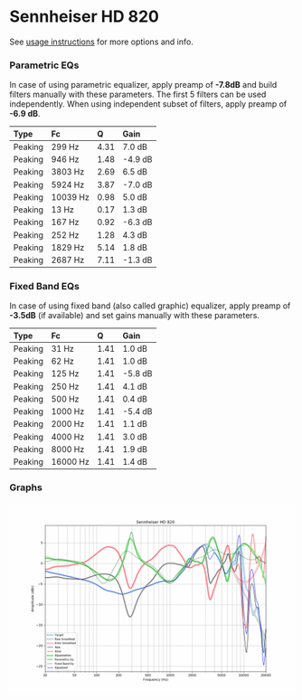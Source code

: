 # Sennheiser HD 820
See [usage instructions](https://github.com/jaakkopasanen/AutoEq#usage) for more options and info.

### Parametric EQs
In case of using parametric equalizer, apply preamp of **-7.8dB** and build filters manually
with these parameters. The first 5 filters can be used independently.
When using independent subset of filters, apply preamp of **-6.9 dB**.

| Type    | Fc       |    Q | Gain    |
|:--------|:---------|:-----|:--------|
| Peaking | 299 Hz   | 4.31 | 7.0 dB  |
| Peaking | 946 Hz   | 1.48 | -4.9 dB |
| Peaking | 3803 Hz  | 2.69 | 6.5 dB  |
| Peaking | 5924 Hz  | 3.87 | -7.0 dB |
| Peaking | 10039 Hz | 0.98 | 5.0 dB  |
| Peaking | 13 Hz    | 0.17 | 1.3 dB  |
| Peaking | 167 Hz   | 0.92 | -6.3 dB |
| Peaking | 252 Hz   | 1.28 | 4.3 dB  |
| Peaking | 1829 Hz  | 5.14 | 1.8 dB  |
| Peaking | 2687 Hz  | 7.11 | -1.3 dB |

### Fixed Band EQs
In case of using fixed band (also called graphic) equalizer, apply preamp of **-3.5dB**
(if available) and set gains manually with these parameters.

| Type    | Fc       |    Q | Gain    |
|:--------|:---------|:-----|:--------|
| Peaking | 31 Hz    | 1.41 | 1.0 dB  |
| Peaking | 62 Hz    | 1.41 | 1.0 dB  |
| Peaking | 125 Hz   | 1.41 | -5.8 dB |
| Peaking | 250 Hz   | 1.41 | 4.1 dB  |
| Peaking | 500 Hz   | 1.41 | 0.4 dB  |
| Peaking | 1000 Hz  | 1.41 | -5.4 dB |
| Peaking | 2000 Hz  | 1.41 | 1.1 dB  |
| Peaking | 4000 Hz  | 1.41 | 3.0 dB  |
| Peaking | 8000 Hz  | 1.41 | 1.9 dB  |
| Peaking | 16000 Hz | 1.41 | 1.4 dB  |

### Graphs
![](./Sennheiser%20HD%20820.png)